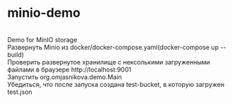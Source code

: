# minio-demo
<br>Demo for MinIO storage
<br>Развернуть Minio из docker/docker-compose.yaml(docker-compose up --build)
<br>Проверить развернутое хранилище с нексолькими загруженными файлами в браузере http://localhost:9001
<br>Запустить org.omjasnikova.demo.Main
<br>Убедиться, что после запуска создана test-bucket, в которую загружен test.json
